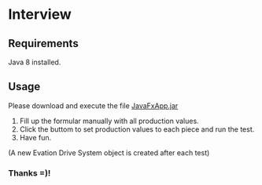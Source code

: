 # Interview

## Requirements
Java 8 installed.

## Usage

Please download and execute the file [JavaFxApp.jar](https://github.com/luchofazua/Interview/blob/master/JavaFXApp.jar)

1. Fill up the formular manually with all production values.
2. Click the buttom to set production values to each piece and run the test. 
3. Have fun.

(A new Evation Drive System object is created after each test)



### Thanks =)!
